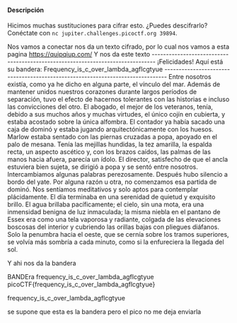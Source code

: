#### Descripción

Hicimos muchas sustituciones para cifrar esto. ¿Puedes descifrarlo? Conéctate con `nc jupiter.challenges.picoctf.org 39894`.

Nos vamos a conectar
nos da un  texto cifrado, por lo cual nos vamos a esta pagina
https://quipqiup.com/
Y nos da este texto 
------------------------------------------------------------------------------- ¡Felicidades! Aquí está su bandera: Frequency_is_c_over_lambda_agflcgtyue ------------------------------------------------------------------------------- Entre nosotros existía, como ya he dicho en alguna parte, el vínculo del mar. Además de mantener unidos nuestros corazones durante largos períodos de separación, tuvo el efecto de hacernos tolerantes con las historias e incluso las convicciones del otro. El abogado, el mejor de los veteranos, tenía, debido a sus muchos años y muchas virtudes, el único cojín en cubierta, y estaba acostado sobre la única alfombra. El contador ya había sacado una caja de dominó y estaba jugando arquitectónicamente con los huesos. Marlow estaba sentado con las piernas cruzadas a popa, apoyado en el palo de mesana. Tenía las mejillas hundidas, la tez amarilla, la espalda recta, un aspecto ascético y, con los brazos caídos, las palmas de las manos hacia afuera, parecía un ídolo. El director, satisfecho de que el ancla estuviera bien sujeta, se dirigió a popa y se sentó entre nosotros. Intercambiamos algunas palabras perezosamente. Después hubo silencio a bordo del yate. Por alguna razón u otra, no comenzamos esa partida de dominó. Nos sentíamos meditativos y solo aptos para contemplar plácidamente. El día terminaba en una serenidad de quietud y exquisito brillo. El agua brillaba pacíficamente; el cielo, sin una mota, era una inmensidad benigna de luz inmaculada; la misma niebla en el pantano de Essex era como una tela vaporosa y radiante, colgada de las elevaciones boscosas del interior y cubriendo las orillas bajas con pliegues diáfanos. Solo la penumbra hacia el oeste, que se cernía sobre los tramos superiores, se volvía más sombría a cada minuto, como si la enfureciera la llegada del sol.

Y ahi nos da la bandera

BANDEra
frequency_is_c_over_lambda_agflcgtyue
picoCTF{frequency_is_c_over_lambda_agflcgtyue}

frequency_is_c_over_lambda_agflcgtyue

se supone que esta es la bandera pero el pico no me deja enviarla
